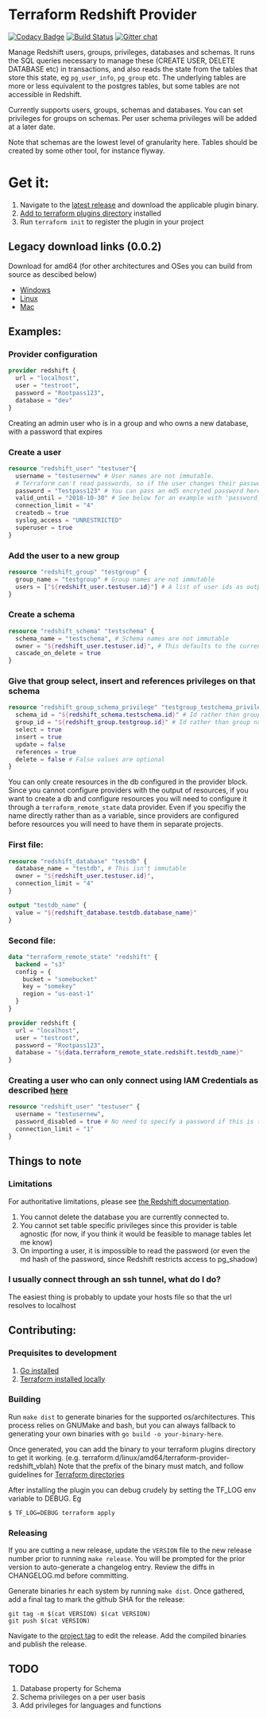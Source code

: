 # Terraform Redshift Provider

[![Codacy Badge](https://api.codacy.com/project/badge/Grade/076b7e35151040f1802b500f218950d1)](https://www.codacy.com/app/frankfarrell/terraform-provider-redshift?utm_source=github.com&amp;utm_medium=referral&amp;utm_content=frankfarrell/terraform-provider-redshift&amp;utm_campaign=Badge_Grade)
[![Build Status](https://travis-ci.org/frankfarrell/terraform-provider-redshift.svg?branch=master)](https://travis-ci.org/frankfarrell/terraform-provider-redshift)
[![Gitter chat](https://badges.gitter.im/gitterHQ/gitter.svg)](https://gitter.im/terraform-redshift-provider)

Manage Redshift users, groups, privileges, databases and schemas. It runs the SQL queries necessary to manage these (CREATE USER, DELETE DATABASE etc)
in transactions, and also reads the state from the tables that store this state, eg `pg_user_info`, `pg_group` etc. The underlying tables are more or less equivalent to the postgres tables,
but some tables are not accessible in Redshift.

Currently supports users, groups, schemas and databases. You can set privileges for groups on schemas. Per user schema privileges will be added at a later date.

Note that schemas are the lowest level of granularity here. Tables should be created by some other tool, for instance flyway.

# Get it:

1. Navigate to the [latest release][latest_release] and download the applicable
   plugin binary.
1. [Add to terraform plugins directory][installing_plugin] installed
1. Run `terraform init` to register the plugin in your project


## Legacy download links (0.0.2)

Download for amd64 (for other architectures and OSes you can build from source as descibed below)
* [Windows](https://github.com/frankfarrell/terraform-provider-redshift/raw/cff73548b/dist/windows/amd64/terraform-provider-redshift_v0.0.2_x4.exe)
* [Linux](https://github.com/frankfarrell/terraform-provider-redshift/raw/cff73548b/dist/linux/amd64/terraform-provider-redshift_v0.0.2_x4)
* [Mac](https://github.com/frankfarrell/terraform-provider-redshift/raw/cff73548b/dist/darwin/amd64/terraform-provider-redshift_v0.0.1_x4)

## Examples:

### Provider configuration

```terraform
provider redshift {
  url = "localhost",
  user = "testroot",
  password = "Rootpass123",
  database = "dev"
}
```

Creating an admin user who is in a group and who owns a new database, with a password that expires

### Create a user

```terraform
resource "redshift_user" "testuser"{
  username = "testusernew" # User names are not immutable.
  # Terraform can't read passwords, so if the user changes their password it will not be picked up. One caveat is that when the user name is changed, the password is reset to this value
  password = "Testpass123" # You can pass an md5 encryted password here by prefixing the hash with md5
  valid_until = "2018-10-30" # See below for an example with 'password_disabled'
  connection_limit = "4"
  createdb = true
  syslog_access = "UNRESTRICTED"
  superuser = true
}
```

### Add the user to a new group

```terraform
resource "redshift_group" "testgroup" {
  group_name = "testgroup" # Group names are not immutable
  users = ["${redshift_user.testuser.id}"] # A list of user ids as output by terraform (from the pg_user_info table), not a list of usernames (they are not immnutable)
}
```

### Create a schema

```terraform
resource "redshift_schema" "testschema" {
  schema_name = "testschema", # Schema names are not immutable
  owner = "${redshift_user.testuser.id}", # This defaults to the current user (eg as specified in the provider config) if empty
  cascade_on_delete = true
}
```

### Give that group select, insert and references privileges on that schema

```terraform
resource "redshift_group_schema_privilege" "testgroup_testchema_privileges" {
  schema_id = "${redshift_schema.testschema.id}" # Id rather than group name
  group_id = "${redshift_group.testgroup.id}" # Id rather than group name
  select = true
  insert = true
  update = false
  references = true
  delete = false # False values are optional
}
```

You can only create resources in the db configured in the provider block. Since you cannot configure providers with the output of resources,
if you want to create a db and configure resources you will need to configure it through a `terraform_remote_state` data provider. Even if you
specifiy the name directly rather than as a variable, since providers are configured before resources you will need to have them in separate projects.

### First file:

```terraform
resource "redshift_database" "testdb" {
  database_name = "testdb", # This isn't immutable
  owner = "${redshift_user.testuser.id}",
  connection_limit = "4"
}

output "testdb_name" {
  value = "${redshift_database.testdb.database_name}"
}
```

### Second file:

```terraform
data "terraform_remote_state" "redshift" {
  backend = "s3"
  config = {
    bucket = "somebucket"
    key = "somekey"
    region = "us-east-1"
  }
}

provider redshift {
  url = "localhost",
  user = "testroot",
  password = "Rootpass123",
  database = "${data.terraform_remote_state.redshift.testdb_name}"
}
```

### Creating a user who can only connect using IAM Credentials as described [here](https://docs.aws.amazon.com/redshift/latest/mgmt/generating-user-credentials.html)

```terraform
resource "redshift_user" "testuser" {
  username = "testusernew",
  password_disabled = true # No need to specify a password if this is true
  connection_limit = "1"
}
```

## Things to note
### Limitations
For authoritative limitations, please see [the Redshift documentation](https://docs.aws.amazon.com/redshift/index.html).
1) You cannot delete the database you are currently connected to.
2) You cannot set table specific privileges since this provider is table agnostic (for now, if you think it would be feasible to manage tables let me know)
3) On importing a user, it is impossible to read the password (or even the md hash of the password, since Redshift restricts access to pg_shadow)

### I usually connect through an ssh tunnel, what do I do?
The easiest thing is probably to update your hosts file so that the url resolves to localhost

## Contributing:

### Prequisites to development
1. [Go installed](https://golang.org/dl/)
2. [Terraform installed locally](https://www.terraform.io/downloads.html)

### Building
Run `make dist` to generate binaries for the supported os/architectures. This
process relies on GNUMake and bash, but you can always fallback to generating
your own binaries with `go build -o your-binary-here`.

Once generated, you can add the binary to your terraform plugins directory to
get it working. (e.g.
terraform.d/linux/amd64/terraform-provider-redshift_vblah) Note that the prefix
of the binary must match, and follow guidelines for [Terraform
directories][installing_plugin]

After installing the plugin you can debug crudely by setting the TF_LOG env
variable to DEBUG. Eg

```
$ TF_LOG=DEBUG terraform apply
```

### Releasing
If you are cutting a new release, update the `VERSION` file to the new release
number prior to running `make release`. You will be prompted for the prior
version to auto-generate a changelog entry. Review the diffs in CHANGELOG.md
before committing.

Generate binaries hr each system by running `make dist`. Once gathered,
add a final tag to mark the github SHA for the release:

```
git tag -m $(cat VERSION) $(cat VERSION)
git push $(cat VERSION)
```

Navigate to the [project tag](https://github.com/coopergillan/terraform-provider-redshift/tags) to edit the release. Add the compiled binaries and publish the release.


## TODO
1. Database property for Schema
2. Schema privileges on a per user basis
3. Add privileges for languages and functions

[installing_plugin]: https://www.terraform.io/docs/extend/how-terraform-works.html#implied-local-mirror-directories

[latest_release]: https://github.com/coopergillan/terraform-provider-redshift/releases/tag/1.0.0
